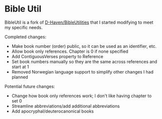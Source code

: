 # Bible Util

BibleUtil is a fork of [D-Haven/BibleUtilities](https://github.com/D-Haven/BibleUtilities) that I started modifying to meet my specific needs.

Completed changes:
* Make book number (order) public, so it can be used as an identifier, etc.
* Allow book only references. Chapter is 0 if none specified
* Add ContiguousVerses property to Reference
* Set book numbers manually so they are the same across references and start at 1
* Removed Norwegian language support to simplify other changes I had planned

Potential future changes:
* Change how book only references work; I don't like having chapter to set 0
* Streamline abbreviations/add additional abbreviations
* Add apocryphal/deuterocanonical books
